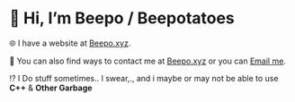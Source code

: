 # 👋 Hi, I’m Beepo / Beepotatoes 


 🌐 I have a website at [Beepo.xyz](https://Beepo.xyz).

 💌 You can also find ways to contact me at [Beepo.xyz](https://Beepo.xyz) or you can [Email me](mailto:Beepotatoes@gmail.com).
 
 ⁉️ I Do stuff sometimes.. I swear,., and i maybe or may not be able to use **C++** & **Other Garbage**

<!---
Beepotatoes/Beepotatoes is a ✨ special ✨ repository because its `README.md` (this file) appears on your GitHub profile.
You can click the Preview link to take a look at your changes.
--->

